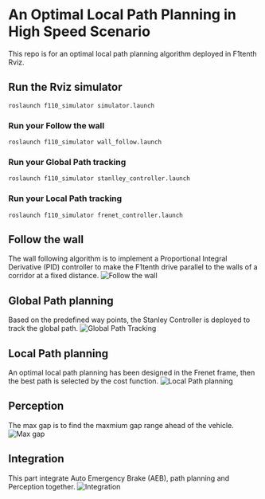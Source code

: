 
# An Optimal Local Path Planning in High Speed Scenario

This repo is for an optimal local path planning algorithm deployed in F1tenth Rviz.

## Run the Rviz simulator
```roslaunch f110_simulator simulator.launch```
### Run your Follow the wall
```roslaunch f110_simulator wall_follow.launch```
### Run your Global Path tracking
```roslaunch f110_simulator stanlley_controller.launch```
### Run your Local Path tracking
```roslaunch f110_simulator frenet_controller.launch```

## Follow the wall
The wall following algorithm is to implement a Proportional Integral Derivative (PID) controller to make the F1tenth
drive parallel to the walls of a corridor at a fixed distance.
![Follow the wall](https://github.com/TongshenH/F1tenth/blob/main/result/wall_follow.gif)
## Global Path planning
Based on the predefined way points, the Stanley Controller is deployed to track the global path.
![Global Path Tracking](https://github.com/TongshenH/F1tenth/blob/main/result/stanley_03k.gif)
## Local Path planning  
An optimal local path planning has been designed in the Frenet frame, then the best path is selected by the cost function.
![Local Path planning](https://github.com/TongshenH/F1tenth/blob/main/result/costfn1.gif)
## Perception
The max gap is to find the maxmium gap range ahead of the vehicle.
![Max gap](https://github.com/TongshenH/F1tenth/blob/main/result/max_gap1.png)
## Integration
This part integrate Auto Emergency Brake (AEB), path planning and Perception together. 
![Integration](https://github.com/TongshenH/F1tenth/blob/main/result/final.gif)
